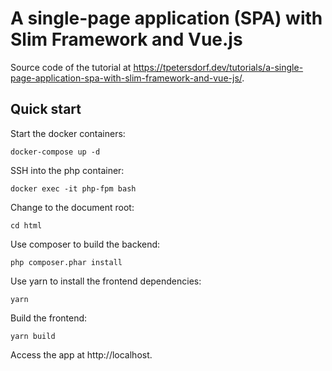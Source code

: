# A single-page application (SPA) with Slim Framework and Vue.js

Source code of the tutorial at https://tpetersdorf.dev/tutorials/a-single-page-application-spa-with-slim-framework-and-vue-js/.

## Quick start

Start the docker containers:

    docker-compose up -d

SSH into the php container:

    docker exec -it php-fpm bash

Change to the document root:

    cd html

Use composer to build the backend:

    php composer.phar install

Use yarn to install the frontend dependencies:

    yarn

Build the frontend:

    yarn build

Access the app at http://localhost.
